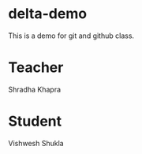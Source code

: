# delta-demo
This is a demo for git and github class.

# Teacher
Shradha Khapra

# Student
Vishwesh Shukla